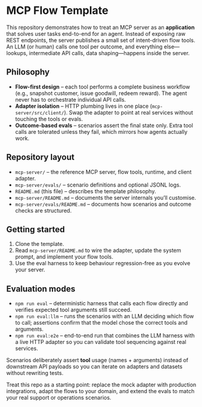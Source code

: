 # MCP Flow Template

This repository demonstrates how to treat an MCP server as an **application** that solves user tasks end-to-end for an agent. Instead of exposing raw REST endpoints, the server publishes a small set of intent-driven flow tools. An LLM (or human) calls one tool per outcome, and everything else—lookups, intermediate API calls, data shaping—happens inside the server.

## Philosophy
- **Flow-first design** – each tool performs a complete business workflow (e.g., snapshot customer, issue goodwill, redeem reward). The agent never has to orchestrate individual API calls.
- **Adapter isolation** – HTTP plumbing lives in one place (`mcp-server/src/client/`). Swap the adapter to point at real services without touching the tools or evals.
- **Outcome-based evals** – scenarios assert the final state only. Extra tool calls are tolerated unless they fail, which mirrors how agents actually work.

## Repository layout
- `mcp-server/` – the reference MCP server, flow tools, runtime, and client adapter.
- `mcp-server/evals/` – scenario definitions and optional JSONL logs.
- `README.md` (this file) – describes the template philosophy.
- `mcp-server/README.md` – documents the server internals you’ll customise.
- `mcp-server/evals/README.md` – documents how scenarios and outcome checks are structured.

## Getting started
1. Clone the template.
2. Read `mcp-server/README.md` to wire the adapter, update the system prompt, and implement your flow tools.
3. Use the eval harness to keep behaviour regression-free as you evolve your server.

## Evaluation modes
- `npm run eval` – deterministic harness that calls each flow directly and verifies expected tool arguments still succeed.
- `npm run eval:llm` – runs the scenarios with an LLM deciding which flow to call; assertions confirm that the model chose the correct tools and arguments.
- `npm run eval:e2e` – end-to-end run that combines the LLM harness with a live HTTP adapter so you can validate tool sequencing against real services.

Scenarios deliberately assert **tool** usage (names + arguments) instead of downstream API payloads so you can iterate on adapters and datasets without rewriting tests.

Treat this repo as a starting point: replace the mock adapter with production integrations, adapt the flows to your domain, and extend the evals to match your real support or operations scenarios.
